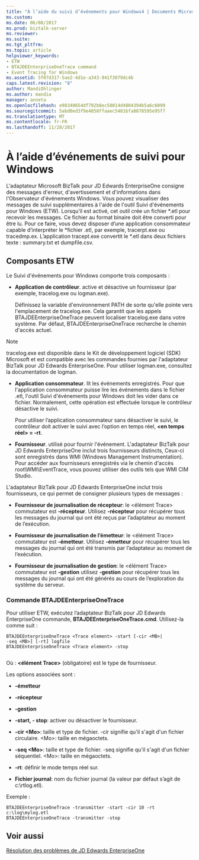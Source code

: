 ```yaml
---
title: "À l’aide du suivi d’événements pour Windows4 | Documents Microsoft"
ms.custom: 
ms.date: 06/08/2017
ms.prod: biztalk-server
ms.reviewer: 
ms.suite: 
ms.tgt_pltfrm: 
ms.topic: article
helpviewer_keywords:
- ETW
- BTAJDEEnterpriseOneTrace command
- Event Tracing for Windows
ms.assetid: 5f07d317-5ae2-4d1e-a343-941f3079dc4b
caps.latest.revision: "8"
author: MandiOhlinger
ms.author: mandia
manager: anneta
ms.openlocfilehash: e98340654df792b8ec58014d4804394b5a6c6099
ms.sourcegitcommit: 5abd0ed3f9e4858ffaaec5481bfa8878595e95f7
ms.translationtype: MT
ms.contentlocale: fr-FR
ms.lasthandoff: 11/28/2017
---
```

# <a name="using-event-tracing-for-windows"></a>À l’aide d’événements de suivi pour Windows
L'adaptateur Microsoft BizTalk pour JD Edwards EnterpriseOne consigne des messages d'erreur, d'avertissement et d'informations dans l'Observateur d'événements Windows. Vous pouvez visualiser des messages de suivi supplémentaires à l'aide de l'outil Suivi d'événements pour Windows (ETW). Lorsqu'il est activé, cet outil crée un fichier *.etl pour recevoir les messages. Ce fichier au format binaire doit être converti pour être lu. Pour ce faire, vous devez disposer d’une application consommateur capable d’interpréter le \*fichier .etl, par exemple, tracerpt.exe ou tracedmp.ex. L’application tracept.exe convertit le \*.etl dans deux fichiers texte : summary.txt et dumpfile.csv.  
  
## <a name="etw-components"></a>Composants ETW  
 Le Suivi d'événements pour Windows comporte trois composants :  
  
-   **Application de contrôleur**. active et désactive un fournisseur (par exemple, tracelog.exe ou logman.exe).  
  
     Définissez la variable d'environnement PATH de sorte qu'elle pointe vers l'emplacement de tracelog.exe. Cela garantit que les appels BTAJDEEnterpriseOneTrace peuvent localiser tracelog.exe dans votre système. Par défaut, BTAJDEEnterpriseOneTrace recherche le chemin d'accès actuel.  
  
> [!NOTE]
>  tracelog.exe est disponible dans le Kit de développement logiciel (SDK) Microsoft et est compatible avec les commandes fournies par l'adaptateur BizTalk pour JD Edwards EnterpriseOne. Pour utiliser logman.exe, consultez la documentation de logman.  
  
-   **Application consommateur**. lit les événements enregistrés. Pour que l'application consommateur puisse lire les événements dans le fichier .etl, l'outil Suivi d'événements pour Windows doit les vider dans ce fichier. Normalement, cette opération est effectuée lorsque le contrôleur désactive le suivi.  
  
     Pour utiliser l’application consommateur sans désactiver le suivi, le contrôleur doit activer le suivi avec l’option en temps réel,  **\<en temps réel\> = -rt**.  
  
-   **Fournisseur**. utilisé pour fournir l'événement. L'adaptateur BizTalk pour JD Edwards EnterpriseOne inclut trois fournisseurs distincts, Ceux-ci sont enregistrés dans WMI (Windows Management Instrumentation). Pour accéder aux fournisseurs enregistrés via le chemin d'accès root\WMI\EventTrace, vous pouvez utiliser des outils tels que WMI CIM Studio.  
  
 L'adaptateur BizTalk pour JD Edwards EnterpriseOne inclut trois fournisseurs, ce qui permet de consigner plusieurs types de messages :  
  
-   **Fournisseur de journalisation de récepteur**: le \<élément Trace\> commutateur est **-récepteur**. Utilisez **-récepteur** pour récupérer tous les messages du journal qui ont été reçus par l’adaptateur au moment de l’exécution.  
  
-   **Fournisseur de journalisation de l’émetteur**: le \<élément Trace\> commutateur est **-émetteur**. Utilisez **-émetteur** pour récupérer tous les messages du journal qui ont été transmis par l’adaptateur au moment de l’exécution.  
  
-   **Fournisseur de journalisation de gestion**: le \<élément Trace\> commutateur est **-gestion** utilisez **-gestion** pour récupérer tous les messages du journal qui ont été générés au cours de l’exploration du système du serveur.  
  
### <a name="btajdeenterpriseonetrace-command"></a>Commande BTAJDEEnterpriseOneTrace  
 Pour utiliser ETW, exécutez l’adaptateur BizTalk pour JD Edwards EnterpriseOne commande, **BTAJDEEnterpriseOneTrace.cmd**. Utilisez-la comme suit :  
  
```  
BTAJDEEnterpriseOneTrace <Trace element> -start [-cir <MB>|   
-seq <MB>] [-rt] logfile  
BTAJDEEnterpriseOneTrace <Trace element> -stop  
  
```  
  
 Où :  **\<élément Trace\>**  (obligatoire) est le type de fournisseur.  
  
 Les options associées sont :  
  
-   **-émetteur**  
  
-   **-récepteur**  
  
-   **-gestion**  
  
-   **-start, - stop**: activer ou désactiver le fournisseur.  
  
-   **-cir \<Mo\>**: taille et type de fichier. -cir signifie qu'il s'agit d'un fichier circulaire. \<Mo\>: taille en mégaoctets.  
  
-   **-seq \<Mo\>**: taille et type de fichier. -seq signifie qu'il s'agit d'un fichier séquentiel. \<Mo\>: taille en mégaoctets.  
  
-   **-rt**: définir le mode temps réel sur.  
  
-   **Fichier journal**: nom du fichier journal (la valeur par défaut s’agit de c:\rtlog.etl).  
  
 Exemple :  
  
```  
BTAJDEEnterpriseOneTrace -transmitter -start -cir 10 -rt c:\log\mylog.etl  
BTAJDEEnterpriseOneTrace -transmitter -stop  
```  
  
## <a name="see-also"></a>Voir aussi  
 [Résolution des problèmes de JD Edwards EnterpriseOne](../core/troubleshooting-jd-edwards-enterpriseone.md)